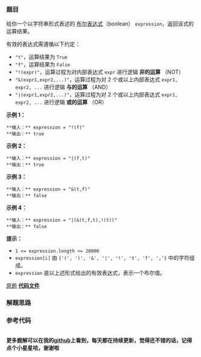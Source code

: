 ### 题目
给你一个以字符串形式表述的
[布尔表达式](https://baike.baidu.com/item/%E5%B8%83%E5%B0%94%E8%A1%A8%E8%BE%BE%E5%BC%8F/1574380?fr=aladdin)（boolean）
`expression`，返回该式的运算结果。

有效的表达式需遵循以下约定：

  * `"t"`，运算结果为 `True`
  * `"f"`，运算结果为 `False`
  * `"!(expr)"`，运算过程为对内部表达式 `expr` 进行逻辑 **非的运算** （NOT）
  * `"&(expr1,expr2,...)"`，运算过程为对 2 个或以上内部表达式 `expr1, expr2, ...` 进行逻辑 **与的运算** （AND）
  * `"|(expr1,expr2,...)"`，运算过程为对 2 个或以上内部表达式 `expr1, expr2, ...` 进行逻辑 **或的运算** （OR）



**示例 1：**

    
    
    **输入：** expression = "!(f)"
    **输出：** true
    

**示例 2：**

    
    
    **输入：** expression = "|(f,t)"
    **输出：** true
    

**示例 3：**

    
    
    **输入：** expression = "&(t,f)"
    **输出：** false
    

**示例 4：**

    
    
    **输入：** expression = "|(&(t,f,t),!(t))"
    **输出：** false
    



**提示：**

  * `1 <= expression.length <= 20000`
  * `expression[i]` 由 `{'(', ')', '&', '|', '!', 't', 'f', ','}` 中的字符组成。
  * `expression` 是以上述形式给出的有效表达式，表示一个布尔值。

[原题](https://leetcode-cn.com/problems/parsing-a-boolean-expression/)    **[代码文件]()**


### 解题思路




### 参考代码

```go


```




**更多题解可以在我的[github](https://github.com/LZH139/leetcode_Go)上看到，每天都在持续更新，觉得还不错的话，记得点个小星星哈，谢谢啦**

